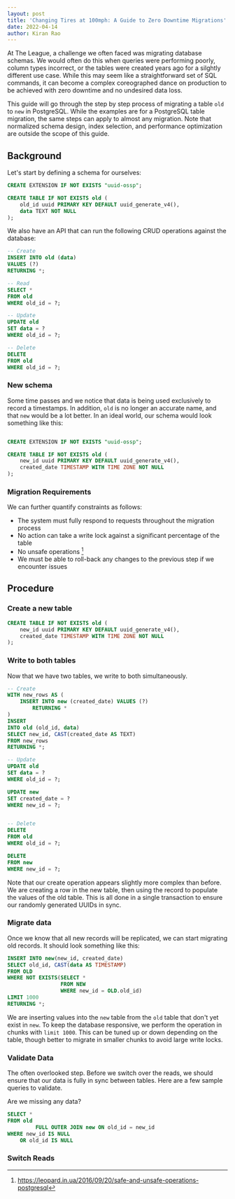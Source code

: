 ```yaml
---
layout: post
title: 'Changing Tires at 100mph: A Guide to Zero Downtime Migrations'
date: 2022-04-14
author: Kiran Rao
---
```


At The League, a challenge we often faced was migrating database schemas.
We would often do this when queries were performing poorly, column types incorrect, or the tables were created years ago for a silghtly different use case.
While this may seem like a straightforward set of SQL commands, it can become a complex coreographed dance on production to be achieved with zero downtime and no undesired data loss.

This guide will go through the step by step process of migrating a table `old` to `new` in PostgreSQL. While the examples are for a PostgreSQL table migration, the same steps can apply to almost any migration. Note that normalized schema design, index selection, and performance optimization are outside the scope of this guide.

## Background

Let's start by defining a schema for ourselves:

```sql
CREATE EXTENSION IF NOT EXISTS "uuid-ossp";

CREATE TABLE IF NOT EXISTS old (
    old_id uuid PRIMARY KEY DEFAULT uuid_generate_v4(),
    data TEXT NOT NULL
);
```

We also have an API that can run the following CRUD operations against the database:

```sql
-- Create
INSERT INTO old (data)
VALUES (?)
RETURNING *;

-- Read
SELECT *
FROM old
WHERE old_id = ?;

-- Update
UPDATE old
SET data = ?
WHERE old_id = ?;

-- Delete
DELETE
FROM old
WHERE old_id = ?;
```

### New schema

Some time passes and we notice that data is being used exclusively to record a timestamps.
In addition, `old` is no longer an accurate name, and that `new` would be a lot better.
In an ideal world, our schema would look something like this:

```sql

CREATE EXTENSION IF NOT EXISTS "uuid-ossp";

CREATE TABLE IF NOT EXISTS old (
    new_id uuid PRIMARY KEY DEFAULT uuid_generate_v4(),
    created_date TIMESTAMP WITH TIME ZONE NOT NULL
);
```

### Migration Requirements

We can further quantify constraints as follows:

- The system must fully respond to requests throughout the migration process
- No action can take a write lock against a significant percentage of the table
- No unsafe operations [^1]
- We must be able to roll-back any changes to the previous step if we encounter issues

[^1]: https://leopard.in.ua/2016/09/20/safe-and-unsafe-operations-postgresql

## Procedure

### Create a new table

```sql
CREATE TABLE IF NOT EXISTS old (
    new_id uuid PRIMARY KEY DEFAULT uuid_generate_v4(),
    created_date TIMESTAMP WITH TIME ZONE NOT NULL
);
```

### Write to both tables

Now that we have two tables, we write to both simultaneously.

```sql
-- Create
WITH new_rows AS (
    INSERT INTO new (created_date) VALUES (?)
        RETURNING *
)
INSERT
INTO old (old_id, data)
SELECT new_id, CAST(created_date AS TEXT)
FROM new_rows
RETURNING *;

-- Update
UPDATE old
SET data = ?
WHERE old_id = ?;

UPDATE new
SET created_date = ?
WHERE new_id = ?;


-- Delete
DELETE
FROM old
WHERE old_id = ?;

DELETE
FROM new
WHERE new_id = ?;
```

Note that our create operation appears slightly more complex than before.
We are creating a row in the new table, then using the record to populate the values of the old table.
This is all done in a single transaction to ensure our randomly generated UUIDs in sync.

### Migrate data

Once we know that all new records will be replicated, we can start migrating old records. It should look something like this:

```sql
INSERT INTO new(new_id, created_date)
SELECT old_id, CAST(data AS TIMESTAMP)
FROM OLD
WHERE NOT EXISTS(SELECT *
                 FROM NEW
                 WHERE new_id = OLD.old_id)
LIMIT 1000
RETURNING *;
```

We are inserting values into the `new` table from the `old` table that don't yet exist in `new`.
To keep the database responsive, we perform the operation in chunks with `limit 1000`.
This can be tuned up or down depending on the table, though better to migrate in smaller chunks to avoid large write locks.

### Validate Data

The often overlooked step. Before we switch over the reads, we should ensure that our data is fully in sync between tables. Here are a few sample queries to validate.

Are we missing any data?

```sql
SELECT *
FROM old
         FULL OUTER JOIN new ON old_id = new_id
WHERE new_id IS NULL
    OR old_id IS NULL
```

### Switch Reads
